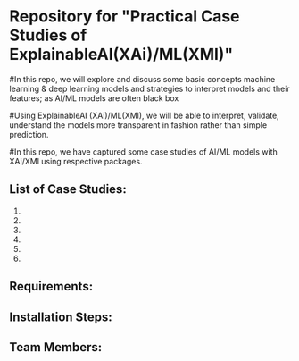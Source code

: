 # Repository for "Practical Case Studies of ExplainableAI(XAi)/ML(XMl)"
#In this repo, we will explore and discuss some basic concepts machine learning & deep learning models and strategies to interpret models and their features; as AI/ML models are often black box

#Using ExplainableAI (XAi)/ML(XMl), we will be able to interpret, validate, understand the models more transparent in fashion rather than simple prediction. 

#In this repo, we have captured some case studies of AI/ML models with XAi/XMl using respective packages.

## List of Case Studies:
1. 
2. 
3. 
4. 
5. 
6. 

## Requirements:

## Installation Steps:


## Team Members:
